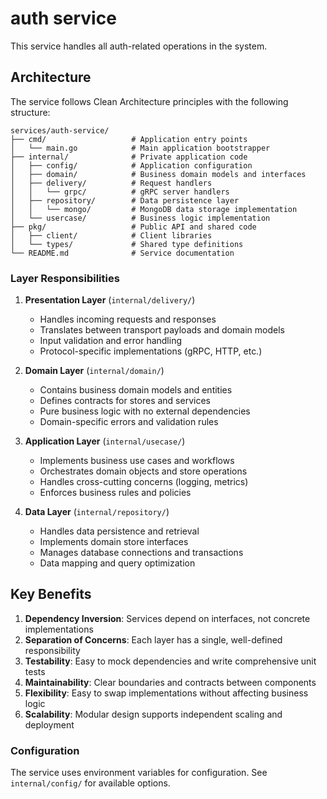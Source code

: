 # auth service

This service handles all auth-related operations in the system.

## Architecture

The service follows Clean Architecture principles with the following structure:

```
services/auth-service/
├── cmd/                   # Application entry points
│   └── main.go            # Main application bootstrapper
├── internal/              # Private application code
│   ├── config/            # Application configuration
│   ├── domain/            # Business domain models and interfaces
│   ├── delivery/          # Request handlers
│   │   └── grpc/          # gRPC server handlers
│   ├── repository/        # Data persistence layer
│   │   └── mongo/         # MongoDB data storage implementation
│   └── usercase/          # Business logic implementation
├── pkg/                   # Public API and shared code
│   ├── client/            # Client libraries
│   └── types/             # Shared type definitions
└── README.md              # Service documentation
```

### Layer Responsibilities

1. **Presentation Layer** (`internal/delivery/`)
   - Handles incoming requests and responses
   - Translates between transport payloads and domain models
   - Input validation and error handling
   - Protocol-specific implementations (gRPC, HTTP, etc.)

2. **Domain Layer** (`internal/domain/`)
   - Contains business domain models and entities
   - Defines contracts for stores and services
   - Pure business logic with no external dependencies
   - Domain-specific errors and validation rules

3. **Application Layer** (`internal/usecase/`)
   - Implements business use cases and workflows
   - Orchestrates domain objects and store operations
   - Handles cross-cutting concerns (logging, metrics)
   - Enforces business rules and policies

4. **Data Layer** (`internal/repository/`)
   - Handles data persistence and retrieval
   - Implements domain store interfaces
   - Manages database connections and transactions
   - Data mapping and query optimization

## Key Benefits

1. **Dependency Inversion**: Services depend on interfaces, not concrete implementations
2. **Separation of Concerns**: Each layer has a single, well-defined responsibility
3. **Testability**: Easy to mock dependencies and write comprehensive unit tests
4. **Maintainability**: Clear boundaries and contracts between components
5. **Flexibility**: Easy to swap implementations without affecting business logic
6. **Scalability**: Modular design supports independent scaling and deployment

### Configuration
The service uses environment variables for configuration. See `internal/config/` for available options.

